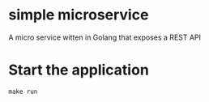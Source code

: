 # simple microservice
A micro service witten in Golang that exposes a REST API 

# Start the application
`make run`

